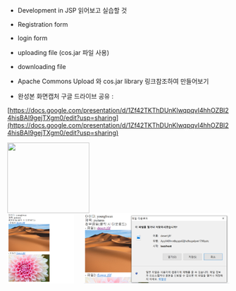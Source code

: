 - Development in JSP 읽어보고 실습할 것

- Registration form
- login form
- uploading file (cos.jar 파일 사용)
- downloading file


- Apache Commons Upload 와 cos.jar library 링크참조하여 만들어보기


- 완성본 화면캡처 구글 드라이브 공유 : 

[https://docs.google.com/presentation/d/1Zf42TKThDUnKlwqpqvI4hhOZBI24hisBAI9gejTXgm0/edit?usp=sharing](https://docs.google.com/presentation/d/1Zf42TKThDUnKlwqpqvI4hhOZBI24hisBAI9gejTXgm0/edit?usp=sharing)

   <img src="" align="left" height="160"        width="186" >
     <img src="https://github.com/Younghwan-Lee/2020Camp/blob/master/jspProject4/WebContent/FileLoad/down.PNG" align="right" height="160"        width="330" >
     <img src="https://github.com/Younghwan-Lee/2020Camp/blob/master/jspProject4/WebContent/FileLoad/result.PNG" align="left" height="160"        width="151" >
